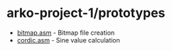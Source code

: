 # arko-project-1/prototypes
- [bitmap.asm](bitmap.asm) - Bitmap file creation
- [cordic.asm](cordic.asm) - Sine value calculation

